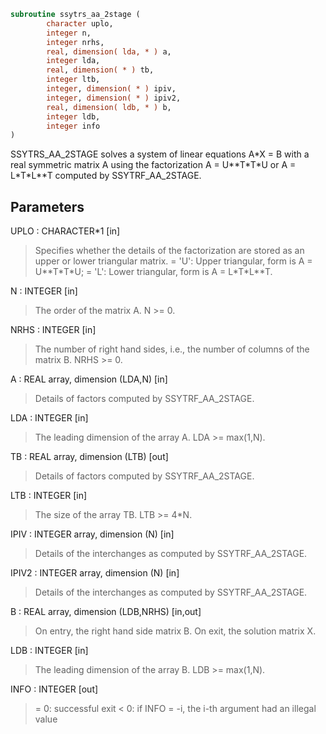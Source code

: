 ```fortran
subroutine ssytrs_aa_2stage (
        character uplo,
        integer n,
        integer nrhs,
        real, dimension( lda, * ) a,
        integer lda,
        real, dimension( * ) tb,
        integer ltb,
        integer, dimension( * ) ipiv,
        integer, dimension( * ) ipiv2,
        real, dimension( ldb, * ) b,
        integer ldb,
        integer info
)
```

SSYTRS_AA_2STAGE solves a system of linear equations A\*X = B with a real
symmetric matrix A using the factorization A = U\*\*T\*T\*U or
A = L\*T\*L\*\*T computed by SSYTRF_AA_2STAGE.

## Parameters
UPLO : CHARACTER\*1 [in]
> Specifies whether the details of the factorization are stored
> as an upper or lower triangular matrix.
> = 'U':  Upper triangular, form is A = U\*\*T\*T\*U;
> = 'L':  Lower triangular, form is A = L\*T\*L\*\*T.

N : INTEGER [in]
> The order of the matrix A.  N >= 0.

NRHS : INTEGER [in]
> The number of right hand sides, i.e., the number of columns
> of the matrix B.  NRHS >= 0.

A : REAL array, dimension (LDA,N) [in]
> Details of factors computed by SSYTRF_AA_2STAGE.

LDA : INTEGER [in]
> The leading dimension of the array A.  LDA >= max(1,N).

TB : REAL array, dimension (LTB) [out]
> Details of factors computed by SSYTRF_AA_2STAGE.

LTB : INTEGER [in]
> The size of the array TB. LTB >= 4\*N.

IPIV : INTEGER array, dimension (N) [in]
> Details of the interchanges as computed by
> SSYTRF_AA_2STAGE.

IPIV2 : INTEGER array, dimension (N) [in]
> Details of the interchanges as computed by
> SSYTRF_AA_2STAGE.

B : REAL array, dimension (LDB,NRHS) [in,out]
> On entry, the right hand side matrix B.
> On exit, the solution matrix X.

LDB : INTEGER [in]
> The leading dimension of the array B.  LDB >= max(1,N).

INFO : INTEGER [out]
> = 0:  successful exit
> < 0:  if INFO = -i, the i-th argument had an illegal value

